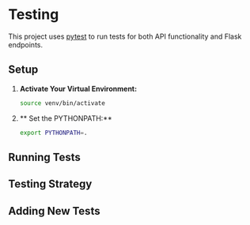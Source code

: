 # Testing

This project uses [pytest](https://pytest.org/) to run tests for both API functionality and Flask endpoints.

## Setup

1. **Activate Your Virtual Environment:**

   ```bash
   source venv/bin/activate

2. ** Set the PYTHONPATH:**

   ```bash
   export PYTHONPATH=.

## Running Tests

## Testing Strategy

## Adding New Tests
